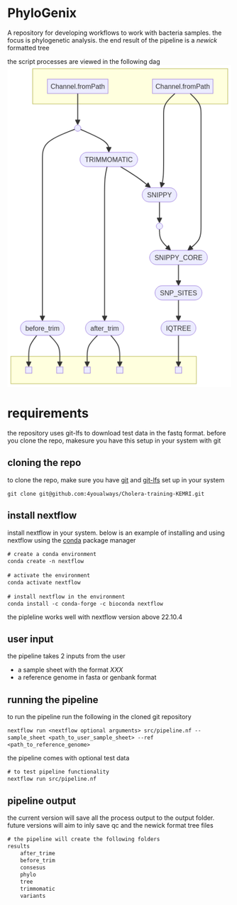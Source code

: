 # PhyloGenix
A repository for developing workflows to work with bacteria samples. the focus is phylogenetic analysis. the end result of the pipeline is a *newick* formatted tree

the script processes are viewed in the following dag
<img src="dag.png" alt="Pipeline workflopw">


# requirements
the repository uses git-lfs to download test data in the fastq format. before you clone the repo, makesure you have this setup in your system with git

## cloning the repo
to clone the repo, make sure you have [git](https://git-scm.com/) and [git-lfs](https://git-lfs.com/) set up in your system

```
git clone git@github.com:4youalways/Cholera-training-KEMRI.git

```

## install nextflow

install nextflow in your system. below is an example of installing and using nextflow using the [conda](https://conda.io/projects/conda/en/latest/user-guide/getting-started.html) package manager
```
# create a conda environment
conda create -n nextflow

# activate the environment
conda activate nextflow

# install nextflow in the environment
conda install -c conda-forge -c bioconda nextflow

```

the pipleline works well with nextflow version above 22.10.4

## user input
the pipeline takes 2 inputs from the user
- a sample sheet with the format *XXX*
- a reference genome in fasta or genbank format

## running the pipeline
to run the pipeline run the following in the cloned git repository
```
nextflow run <nextflow optional arguments> src/pipeline.nf --sample_sheet <path_to_user_sample_sheet> --ref <path_to_reference_genome>
```

the pipeline comes with optional test data
```
# to test pipeline functionality
nextflow run src/pipeline.nf
```

## pipeline output
the current version will save all the process output to the output folder. future versions will aim to inly save qc and the newick format tree files
```
# the pipeline will create the following folders
results
    after_trime
    before_trim
    consesus
    phylo
    tree
    trimmomatic
    variants

```
